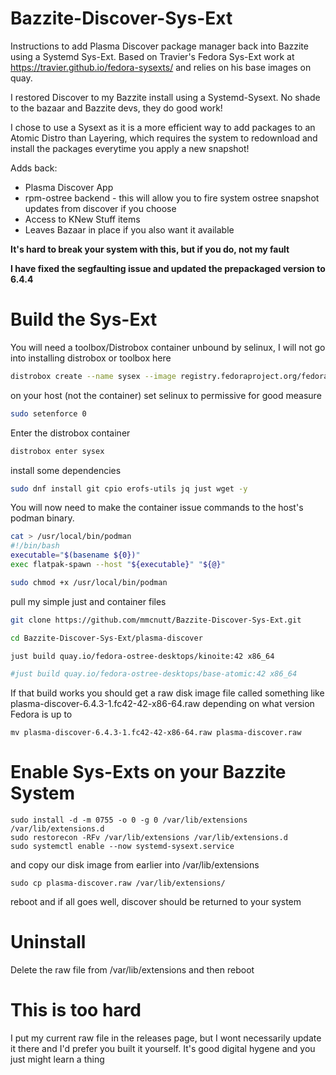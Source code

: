 # Bazzite-Discover-Sys-Ext
Instructions to add Plasma Discover package manager back into Bazzite using a Systemd Sys-Ext. Based on Travier's Fedora Sys-Ext work at https://travier.github.io/fedora-sysexts/ and relies on his base images on quay.

I restored Discover to my Bazzite install using a Systemd-Sysext. No shade to the bazaar and Bazzite devs, they do good work! 

I chose to use a Sysext as it is a more efficient way to add packages to an Atomic Distro than Layering, which requires the system to redownload and install the packages everytime you apply a new snapshot!

Adds back:
* Plasma Discover App
* rpm-ostree backend - this will allow you to fire system ostree snapshot updates from discover if you choose
* Access to KNew Stuff items
* Leaves Bazaar in place if you also want it available

**It's hard to break your system with this, but if you do, not my fault**

**I have fixed the segfaulting issue and updated the prepackaged version to 6.4.4**

# Build the Sys-Ext

You will need a toolbox/Distrobox container unbound by selinux, I will not go into installing distrobox or toolbox here
```bash
distrobox create --name sysex --image registry.fedoraproject.org/fedora-toolbox:42 --additional-flags "--security-opt label=disable"
```

on your host (not the container) set selinux to permissive for good measure
```bash
sudo setenforce 0
```
Enter the distrobox container
```bash
distrobox enter sysex
```
install some dependencies
```bash
sudo dnf install git cpio erofs-utils jq just wget -y
```
You will now need to make the container issue commands to the host's podman binary.
```bash
cat > /usr/local/bin/podman
#!/bin/bash
executable="$(basename ${0})"
exec flatpak-spawn --host "${executable}" "${@}"

sudo chmod +x /usr/local/bin/podman
```

pull my simple just and container files
```bash
git clone https://github.com/mmcnutt/Bazzite-Discover-Sys-Ext.git

cd Bazzite-Discover-Sys-Ext/plasma-discover

just build quay.io/fedora-ostree-desktops/kinoite:42 x86_64

#just build quay.io/fedora-ostree-desktops/base-atomic:42 x86_64
```
If that build works you should get a raw disk image file called something like plasma-discover-6.4.3-1.fc42-42-x86-64.raw depending on what version Fedora is up to
```
mv plasma-discover-6.4.3-1.fc42-42-x86-64.raw plasma-discover.raw
```
# Enable Sys-Exts on your Bazzite System

```
sudo install -d -m 0755 -o 0 -g 0 /var/lib/extensions /var/lib/extensions.d
sudo restorecon -RFv /var/lib/extensions /var/lib/extensions.d
sudo systemctl enable --now systemd-sysext.service
```
and copy our disk image from earlier into /var/lib/extensions
```
sudo cp plasma-discover.raw /var/lib/extensions/
```
reboot and if all goes well, discover should be returned to your system

# Uninstall

Delete the raw file from /var/lib/extensions and then reboot

# This is too hard

I put my current raw file in the releases page, but I wont necessarily update it there and I'd prefer you built it yourself. It's good digital hygene and you just might learn a thing
